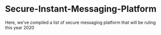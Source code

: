 # Secure-Instant-Messaging-Platform
Here, we’ve compiled a list of secure messaging platform that will be ruling this year 2020 
